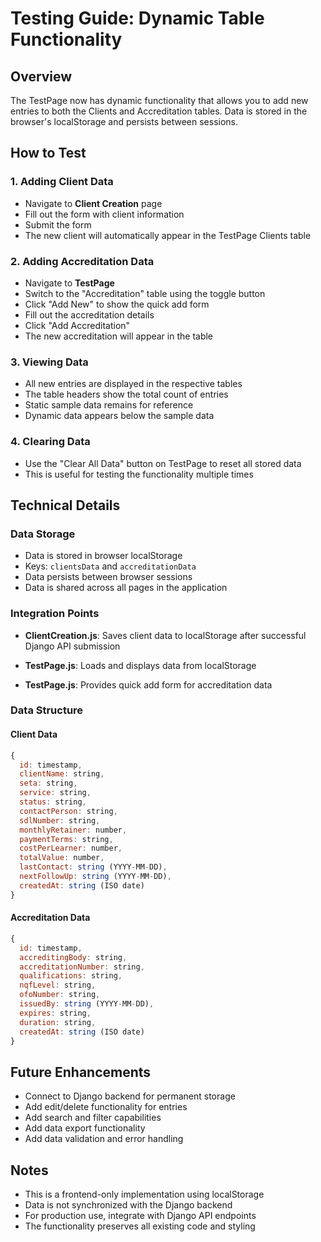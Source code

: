 # Testing Guide: Dynamic Table Functionality

## Overview
The TestPage now has dynamic functionality that allows you to add new entries to both the Clients and Accreditation tables. Data is stored in the browser's localStorage and persists between sessions.

## How to Test

### 1. Adding Client Data
- Navigate to **Client Creation** page
- Fill out the form with client information
- Submit the form
- The new client will automatically appear in the TestPage Clients table

### 2. Adding Accreditation Data
- Navigate to **TestPage**
- Switch to the "Accreditation" table using the toggle button
- Click "Add New" to show the quick add form
- Fill out the accreditation details
- Click "Add Accreditation"
- The new accreditation will appear in the table

### 3. Viewing Data
- All new entries are displayed in the respective tables
- The table headers show the total count of entries
- Static sample data remains for reference
- Dynamic data appears below the sample data

### 4. Clearing Data
- Use the "Clear All Data" button on TestPage to reset all stored data
- This is useful for testing the functionality multiple times

## Technical Details

### Data Storage
- Data is stored in browser localStorage
- Keys: `clientsData` and `accreditationData`
- Data persists between browser sessions
- Data is shared across all pages in the application

### Integration Points
- **ClientCreation.js**: Saves client data to localStorage after successful Django API submission

- **TestPage.js**: Loads and displays data from localStorage
- **TestPage.js**: Provides quick add form for accreditation data

### Data Structure

#### Client Data
```javascript
{
  id: timestamp,
  clientName: string,
  seta: string,
  service: string,
  status: string,
  contactPerson: string,
  sdlNumber: string,
  monthlyRetainer: number,
  paymentTerms: string,
  costPerLearner: number,
  totalValue: number,
  lastContact: string (YYYY-MM-DD),
  nextFollowUp: string (YYYY-MM-DD),
  createdAt: string (ISO date)
}
```

#### Accreditation Data
```javascript
{
  id: timestamp,
  accreditingBody: string,
  accreditationNumber: string,
  qualifications: string,
  nqfLevel: string,
  ofoNumber: string,
  issuedBy: string (YYYY-MM-DD),
  expires: string,
  duration: string,
  createdAt: string (ISO date)
}
```

## Future Enhancements
- Connect to Django backend for permanent storage
- Add edit/delete functionality for entries
- Add search and filter capabilities
- Add data export functionality
- Add data validation and error handling

## Notes
- This is a frontend-only implementation using localStorage
- Data is not synchronized with the Django backend
- For production use, integrate with Django API endpoints
- The functionality preserves all existing code and styling 